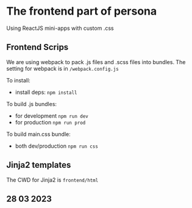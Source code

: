 # The frontend part of persona
Using ReactJS mini-apps with custom .css

## Frontend Scrips
We are using webpack to pack .js files and .scss files into bundles. The setting for webpack is in `/webpack.config.js`

To install:
- install deps: `npm install`

To build .js bundles:
- for development `npm run dev`
- for production `npm run prod`

To build main.css bundle: 
- both dev/production `npm run css`

## Jinja2 templates

The CWD for Jinja2 is `frontend/html`


## 28 03 2023
